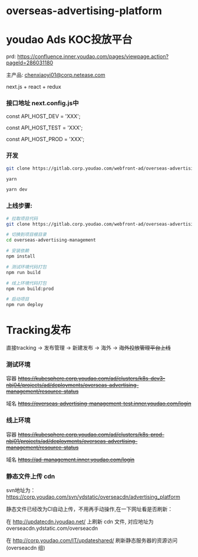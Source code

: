 # overseas-advertising-platform

# youdao Ads KOC投放平台

prd: https://confluence.inner.youdao.com/pages/viewpage.action?pageId=286031180

主产品: chenxiaoyi01@corp.netease.com

next.js + react + redux

### 接口地址 next.config.js中
const API_HOST_DEV = 'XXX';

const API_HOST_TEST = 'XXX';

const API_HOST_PROD = 'XXX';

### 开发
```bash
git clone https://gitlab.corp.youdao.com/webfront-ad/overseas-advertising-platform.git

yarn

yarn dev

```


### 上线步骤:

```bash
# 拉取项目代码
git clone https://gitlab.corp.youdao.com/webfront-ad/overseas-advertising-platform.git

# 切换到项目根目录
cd overseas-advertising-management

# 安装依赖
npm install

# 测试环境代码打包
npm run build

# 线上环境代码打包
npm run build:prod

# 启动项目
npm run deploy

```
# Tracking发布
直接tracking -> 发布管理 -> 新建发布 -> 海外 -> ~~海外投放管理平台上线~~

### 测试环境

容器
~~https://kubesphere.corp.youdao.com/ad/clusters/k8s-dev3-nbj04/projects/ad/deployments/overseas-advertising-management/resource-status~~

域名
~~https://overseas-advertising-management-test.inner.youdao.com/login~~

### 线上环境

容器
~~https://kubesphere.corp.youdao.com/ad/clusters/k8s-prod-nbj01/projects/ad/deployments/overseas-advertising-management/resource-status~~

域名
~~https://ad-management.inner.youdao.com/login~~


### 静态文件上传 cdn

svn地址为：https://corp.youdao.com/svn/ydstatic/overseacdn/advertising_platform

静态文件已经改为CI自动上传，不用再手动操作,在一下网址看是否刷新：

在 http://updatecdn.iyoudao.net/ 上刷新 cdn 文件, 对应地址为 overseacdn.ydstatic.com/overseacdn

在 http://corp.youdao.com/IT/updateshared/ 刷新静态服务器的资源访问 (overseacdn 组)


